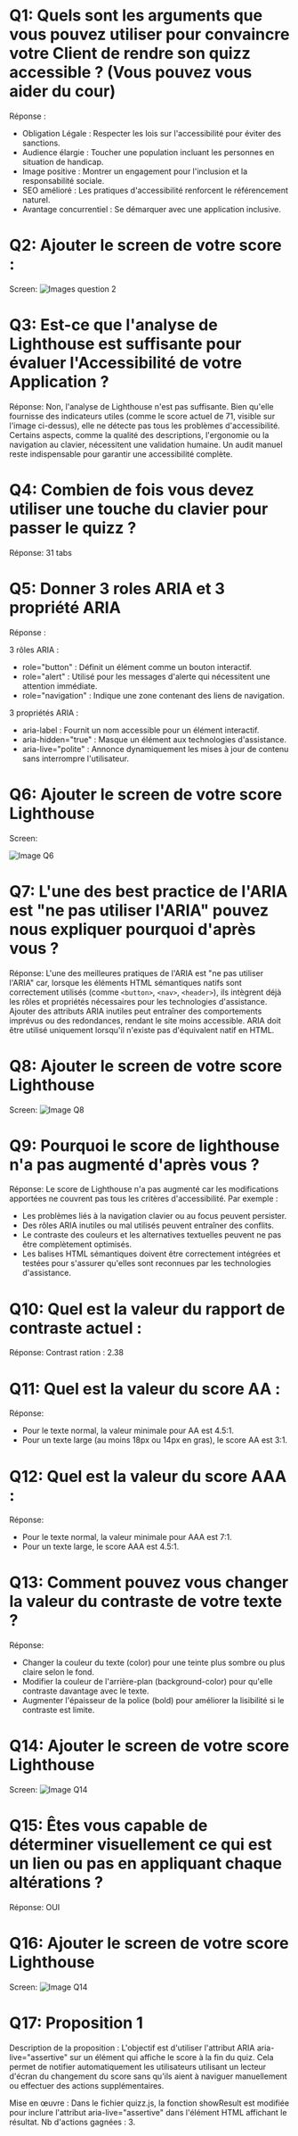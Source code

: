# Q1: Quels sont les arguments que vous pouvez utiliser pour convaincre votre Client de rendre son quizz accessible ? (Vous pouvez vous aider du cour)
Réponse :

- Obligation Légale : Respecter les lois sur l'accessibilité pour éviter des sanctions.
- Audience élargie : Toucher une population incluant les personnes en situation de handicap.
- Image positive : Montrer un engagement pour l'inclusion et la responsabilité sociale.
- SEO amélioré : Les pratiques d'accessibilité renforcent le référencement naturel.
- Avantage concurrentiel : Se démarquer avec une application inclusive.

# Q2: Ajouter le screen de votre score :
Screen:
![Images question 2](./Image.png)

# Q3: Est-ce que l'analyse de Lighthouse est suffisante pour évaluer l'Accessibilité de votre Application ?
Réponse:
Non, l'analyse de Lighthouse n'est pas suffisante. Bien qu'elle fournisse des indicateurs utiles (comme le score actuel de 71, visible sur l'image ci-dessus), elle ne détecte pas tous les problèmes d'accessibilité. Certains aspects, comme la qualité des descriptions, l'ergonomie ou la navigation au clavier, nécessitent une validation humaine. Un audit manuel reste indispensable pour garantir une accessibilité complète.

# Q4: Combien de fois vous devez utiliser une touche du clavier pour passer le quizz ?
Réponse:
31 tabs

# Q5: Donner 3 roles ARIA et 3 propriété ARIA
Réponse :

3 rôles ARIA :
- role="button" : Définit un élément comme un bouton interactif.
- role="alert" : Utilisé pour les messages d'alerte qui nécessitent une attention immédiate.
- role="navigation" : Indique une zone contenant des liens de navigation.

3 propriétés ARIA :
- aria-label : Fournit un nom accessible pour un élément interactif.
- aria-hidden="true" : Masque un élément aux technologies d'assistance.
- aria-live="polite" : Annonce dynamiquement les mises à jour de contenu sans interrompre l'utilisateur.

# Q6: Ajouter le screen de votre score Lighthouse
Screen:

![Image Q6](./Image2.png)

# Q7: L'une des best practice de l'ARIA est "ne pas utiliser l'ARIA" pouvez nous expliquer pourquoi d'après vous ?
Réponse:
L'une des meilleures pratiques de l'ARIA est "ne pas utiliser l'ARIA" car, lorsque les éléments HTML sémantiques natifs sont correctement utilisés (comme `<button>`, `<nav>`, `<header>`), ils intègrent déjà les rôles et propriétés nécessaires pour les technologies d'assistance. Ajouter des attributs ARIA inutiles peut entraîner des comportements imprévus ou des redondances, rendant le site moins accessible. ARIA doit être utilisé uniquement lorsqu'il n'existe pas d'équivalent natif en HTML.


# Q8: Ajouter le screen de votre score Lighthouse
Screen:
![Image Q8](./Image2.png)

# Q9: Pourquoi le score de lighthouse n'a pas augmenté d'après vous ?
Réponse:
Le score de Lighthouse n'a pas augmenté car les modifications apportées ne couvrent pas tous les critères d'accessibilité. Par exemple :

- Les problèmes liés à la navigation clavier ou au focus peuvent persister.
- Des rôles ARIA inutiles ou mal utilisés peuvent entraîner des conflits.
- Le contraste des couleurs et les alternatives textuelles peuvent ne pas être complètement optimisés.
- Les balises HTML sémantiques doivent être correctement intégrées et testées pour s'assurer qu'elles sont reconnues par les technologies d'assistance.

# Q10: Quel est la valeur du rapport de contraste actuel :
Réponse:
Contrast ration : 2.38

# Q11: Quel est la valeur du score AA :
Réponse:
- Pour le texte normal, la valeur minimale pour AA est 4.5:1.
- Pour un texte large (au moins 18px ou 14px en gras), le score AA est 3:1.

# Q12: Quel est la valeur du score AAA :
Réponse:
- Pour le texte normal, la valeur minimale pour AAA est 7:1.
- Pour un texte large, le score AAA est 4.5:1.

# Q13: Comment pouvez vous changer la valeur du contraste de votre texte ?
Réponse:
- Changer la couleur du texte (color) pour une teinte plus sombre ou plus claire selon le fond.
- Modifier la couleur de l'arrière-plan (background-color) pour qu'elle contraste davantage avec le texte.
- Augmenter l'épaisseur de la police (bold) pour améliorer la lisibilité si le contraste est limite.

# Q14: Ajouter le screen de votre score Lighthouse
Screen:
![Image Q14](./Image3.png)

# Q15: Êtes vous capable de déterminer visuellement ce qui est un lien ou pas en appliquant chaque altérations ?
Réponse:
OUI

# Q16: Ajouter le screen de votre score Lighthouse
Screen:
![Image Q14](./Image3.png)

# Q17:  Proposition 1
Description de la proposition :
L'objectif est d'utiliser l'attribut ARIA aria-live="assertive" sur un élément qui affiche le score à la fin du quiz. Cela permet de notifier automatiquement les utilisateurs utilisant un lecteur d'écran du changement du score sans qu'ils aient à naviguer manuellement ou effectuer des actions supplémentaires.

Mise en œuvre :
Dans le fichier quizz.js, la fonction showResult est modifiée pour inclure l'attribut aria-live="assertive" dans l'élément HTML affichant le résultat.
Nb d'actions gagnées : 3.